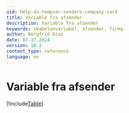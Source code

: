 ```yaml
---
uid: help-da-tempvar-senders-company-card
title: Variable fra afsender
description: Variable fra afsender
keywords: skabelonvariabel, afsender, firma
author: Bergfrid Dias
date: 07.17.2024
version: 10.3
content_type: reference
language: en
---
```


# Variable fra afsender

[!include[Table](../../../../../common/includes/variable/table-sender-company.md)]
